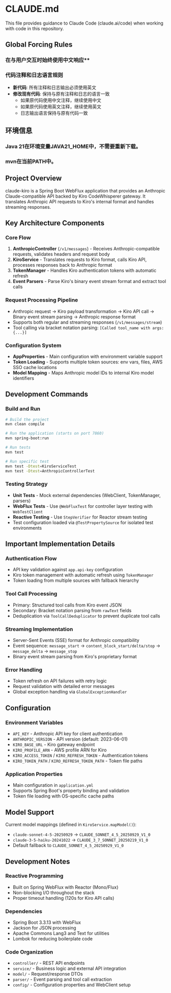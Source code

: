 # CLAUDE.md

This file provides guidance to Claude Code (claude.ai/code) when working with code in this repository.

## Global Forcing Rules

### 在与用户交互时始终使用中文响应**

### 代码注释和日志语言规则
- **新代码**: 所有注释和日志输出必须使用英文
- **修改现有代码**: 保持与原有注释和日志的语言一致
  - 如果原代码使用中文注释，继续使用中文
  - 如果原代码使用英文注释，继续使用英文
  - 日志输出语言保持与原有代码一致

## 环境信息
### Java 21在环境变量JAVA21_HOME中，不需要重新下载。
### mvn在当前PATH中。

## Project Overview

claude-kiro is a Spring Boot WebFlux application that provides an Anthropic Claude-compatible API backed by Kiro CodeWhisperer gateway. It translates Anthropic API requests to Kiro's internal format and handles streaming responses.

## Key Architecture Components

### Core Flow
1. **AnthropicController** (`/v1/messages`) - Receives Anthropic-compatible requests, validates headers and request body
2. **KiroService** - Translates requests to Kiro format, calls Kiro API, processes responses back to Anthropic format
3. **TokenManager** - Handles Kiro authentication tokens with automatic refresh
4. **Event Parsers** - Parse Kiro's binary event stream format and extract tool calls

### Request Processing Pipeline
- Anthropic request → Kiro payload transformation → Kiro API call → Binary event stream parsing → Anthropic response format
- Supports both regular and streaming responses (`/v1/messages/stream`)
- Tool calling via bracket notation parsing: `[Called tool_name with args: {...}]`

### Configuration System
- **AppProperties** - Main configuration with environment variable support
- **Token Loading** - Supports multiple token sources: env vars, files, AWS SSO cache locations
- **Model Mapping** - Maps Anthropic model IDs to internal Kiro model identifiers

## Development Commands

### Build and Run
```bash
# Build the project
mvn clean compile

# Run the application (starts on port 7860)
mvn spring-boot:run

# Run tests
mvn test

# Run specific test
mvn test -Dtest=KiroServiceTest
mvn test -Dtest=AnthropicControllerTest
```

### Testing Strategy
- **Unit Tests** - Mock external dependencies (WebClient, TokenManager, parsers)
- **WebFlux Tests** - Use `@WebFluxTest` for controller layer testing with `WebTestClient`
- **Reactive Testing** - Use `StepVerifier` for Reactor stream testing
- Test configuration loaded via `@TestPropertySource` for isolated test environments

## Important Implementation Details

### Authentication Flow
- API key validation against `app.api-key` configuration
- Kiro token management with automatic refresh using `TokenManager`
- Token loading from multiple sources with fallback hierarchy

### Tool Call Processing
- Primary: Structured tool calls from Kiro event JSON
- Secondary: Bracket notation parsing from `rawText` fields
- Deduplication via `ToolCallDeduplicator` to prevent duplicate tool calls

### Streaming Implementation
- Server-Sent Events (SSE) format for Anthropic compatibility
- Event sequence: `message_start` → `content_block_start/delta/stop` → `message_delta` → `message_stop`
- Binary event stream parsing from Kiro's proprietary format

### Error Handling
- Token refresh on API failures with retry logic
- Request validation with detailed error messages
- Global exception handling via `GlobalExceptionHandler`

## Configuration

### Environment Variables
- `API_KEY` - Anthropic API key for client authentication
- `ANTHROPIC_VERSION` - API version (default: 2023-06-01)
- `KIRO_BASE_URL` - Kiro gateway endpoint
- `KIRO_PROFILE_ARN` - AWS profile ARN for Kiro
- `KIRO_ACCESS_TOKEN` / `KIRO_REFRESH_TOKEN` - Authentication tokens
- `KIRO_TOKEN_PATH` / `KIRO_REFRESH_TOKEN_PATH` - Token file paths

### Application Properties
- Main configuration in `application.yml`
- Supports Spring Boot's property binding and validation
- Token file loading with OS-specific cache paths

## Model Support

Current model mappings (defined in `KiroService.mapModel()`):
- `claude-sonnet-4-5-20250929` → `CLAUDE_SONNET_4_5_20250929_V1_0`
- `claude-3-5-haiku-20241022` → `CLAUDE_3_7_SONNET_20250219_V1_0`
- Default fallback to `CLAUDE_SONNET_4_5_20250929_V1_0`

## Development Notes

### Reactive Programming
- Built on Spring WebFlux with Reactor (Mono/Flux)
- Non-blocking I/O throughout the stack
- Proper timeout handling (120s for Kiro API calls)

### Dependencies
- Spring Boot 3.3.13 with WebFlux
- Jackson for JSON processing
- Apache Commons Lang3 and Text for utilities
- Lombok for reducing boilerplate code

### Code Organization
- `controller/` - REST API endpoints
- `service/` - Business logic and external API integration
- `model/` - Request/response DTOs
- `parser/` - Event parsing and tool call extraction
- `config/` - Configuration properties and WebClient setup